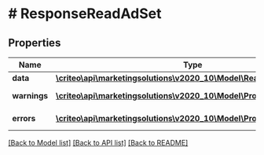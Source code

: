 # # ResponseReadAdSet

## Properties

Name | Type | Description | Notes
------------ | ------------- | ------------- | -------------
**data** | [**\criteo\api\marketingsolutions\v2020_10\Model\ReadModelReadAdSet**](ReadModelReadAdSet.md) |  | [optional]
**warnings** | [**\criteo\api\marketingsolutions\v2020_10\Model\ProblemDetails[]**](ProblemDetails.md) |  | [optional] [readonly]
**errors** | [**\criteo\api\marketingsolutions\v2020_10\Model\ProblemDetails[]**](ProblemDetails.md) |  | [optional] [readonly]

[[Back to Model list]](../../README.md#models) [[Back to API list]](../../README.md#endpoints) [[Back to README]](../../README.md)
